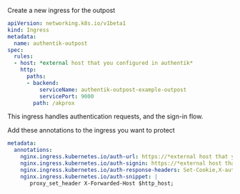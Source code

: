 Create a new ingress for the outpost

```yaml
apiVersion: networking.k8s.io/v1beta1
kind: Ingress
metadata:
  name: authentik-outpost
spec:
  rules:
  - host: *external host that you configured in authentik*
    http:
      paths:
      - backend:
          serviceName: authentik-outpost-example-outpost
          servicePort: 9000
        path: /akprox
```

This ingress handles authentication requests, and the sign-in flow.

Add these annotations to the ingress you want to protect

```yaml
metadata:
  annotations:
    nginx.ingress.kubernetes.io/auth-url: https://*external host that you configured in authentik*/akprox/auth?nginx
    nginx.ingress.kubernetes.io/auth-signin: https://*external host that you configured in authentik*/akprox/start?rd=$escaped_request_uri
    nginx.ingress.kubernetes.io/auth-response-headers: Set-Cookie,X-authentik-username,X-authentik-groups,X-authentik-email,X-authentik-name,X-authentik-uid
    nginx.ingress.kubernetes.io/auth-snippet: |
       proxy_set_header X-Forwarded-Host $http_host;
```
